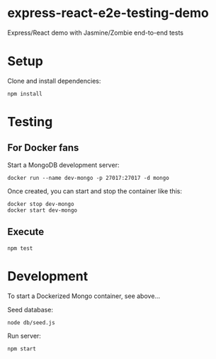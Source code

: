 # express-react-e2e-testing-demo

Express/React demo with Jasmine/Zombie end-to-end tests

# Setup

Clone and install dependencies:

```
npm install
```

# Testing

## For Docker fans

Start a MongoDB development server:

```
docker run --name dev-mongo -p 27017:27017 -d mongo
```

Once created, you can start and stop the container like this:

```
docker stop dev-mongo
docker start dev-mongo
```

## Execute

```
npm test
```

# Development

To start a Dockerized Mongo container, see above...

Seed database:

```
node db/seed.js
```

Run server:

```
npm start
```


